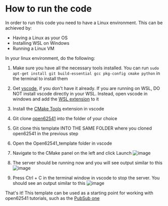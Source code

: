 # How to run the code

In order to run this code you need to have a Linux environment. This can be achieved by:
- Having a Linux as your OS
- Installing WSL on Windows
- Running a Linux VM

In your linux environment, do the following:

1. Make sure you have all the necessary tools installed. You can run ```sudo apt-get install git build-essential gcc pkg-config cmake python``` in the terminal to install them
2. Get [vscode](https://code.visualstudio.com/download), if you don't have it already. If you are running on WSL, DO NOT install vscode directly in your WSL. Instead, open vscode in windows and add the [WSL extension](https://marketplace.visualstudio.com/items?itemName=ms-vscode-remote.remote-wsl) to it
3. Install the [CMake Tools](https://marketplace.visualstudio.com/items?itemName=ms-vscode.cmake-tools) extension in vscode
4. Git clone [open62541](https://github.com/open62541/open62541) into the folder of your choice
5. Git clone this template INTO THE SAME FOLDER where you cloned open62541 in the previous step
6. Open the Open62541_template folder in vscode
7. Navigate to the CMake panel on the left and click Launch
   ![image](https://github.com/user-attachments/assets/99da29b9-c890-4df9-9166-c0a4c706bc51)

9. The server should be running now and you will see output similar to this
   ![image](https://github.com/user-attachments/assets/e077cc0c-206a-4fd4-82bf-52595743ea8b)

10. Press Ctrl + C in the terminal window in vscode to stop the server. You should see an output similar to this
  ![image](https://github.com/user-attachments/assets/be698acc-5eff-4f99-8f34-0a73e208a029)


That's it! This template can be used as a starting point for working with open62541 tutorials, such as the [PubSub one](https://www.open62541.org/doc/v1.4.0/tutorial_pubsub_publish.html)

